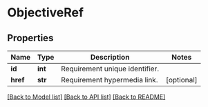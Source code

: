# ObjectiveRef

## Properties
Name | Type | Description | Notes
------------ | ------------- | ------------- | -------------
**id** | **int** | Requirement unique identifier. | 
**href** | **str** | Requirement hypermedia link. | [optional] 

[[Back to Model list]](../README.md#documentation-for-models) [[Back to API list]](../README.md#documentation-for-api-endpoints) [[Back to README]](../README.md)

